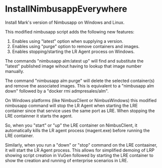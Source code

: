 # InstallNimbusappEverywhere
Install Mark's version of Nimbusapp on Windows and Linux.

This modified nimbusapp script adds the following new features:
1. Enables using "latest" option when supplying a version.
2. Enables using "purge" option to remove containers and images.
3. Enables stopping/starting the LR Agent process on Windows.

The commands "nimbusapp alm:latest up" will find and substitute the "latest"
published image wihout having to lookup that image number manually.

The command "nimbusapp alm purge" will delete the selected
container(s) and remove the associated images. This is equivalent
to a "nimbusapp alm down" followed by a "docker rmi admpresales/alm".

On Windows platforms (like NimbusClient or NimbusWindows) this modified
nimbusapp command will stop the LR Agent when starting the LRE container
since that service uses the same port as LRE. When stopping the LRE containner
it starts the agent.

So, when you "start" or "up" the LRE container on NimbusClient, it
automatically kills the LR agent process (magent.exe) before running
the LRE container.

Similarly, when you run a "down" or "stop" command on the LRE contaainer, it 
will start the LR Agent process. This allows for simplified demoing of LRP
showing script creation in VuGen followed by starting the LRE container to show
the creation and running of enterprise scenarios in LRE.
